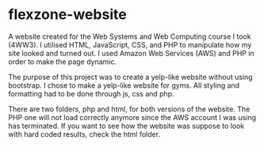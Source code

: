 # flexzone-website
A website created for the Web Systems and Web Computing course I took (4WW3). I utilised HTML, JavaScript, CSS, and PHP to manipulate how my site looked and turned out. I used Amazon Web Services (AWS) and PHP in order to make the page dynamic. 

The purpose of this project was to create a yelp-like website without using bootstrap. I chose to make a yelp-like website for gyms. All styling and formatting had to be done through js, css and php. 

There are two folders, php and html, for both versions of the website. The PHP one will not load correctly anymore since the AWS account I was using has terminated. If you want to see how the website was suppose to look with hard coded results, check the html folder.
